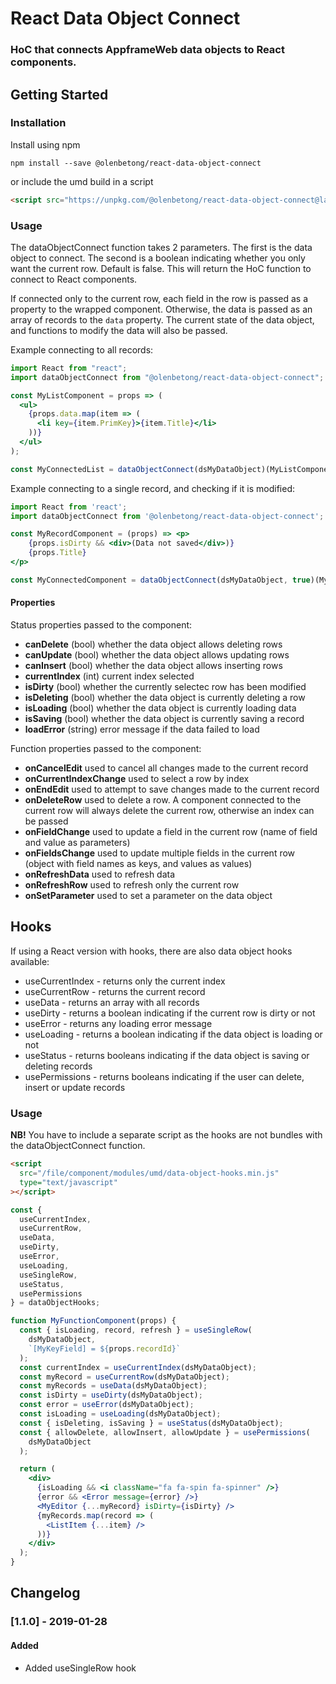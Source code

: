# React Data Object Connect

### HoC that connects AppframeWeb data objects to React components.

## Getting Started

### Installation

Install using npm

```
npm install --save @olenbetong/react-data-object-connect
```

or include the umd build in a script

```html
<script src="https://unpkg.com/@olenbetong/react-data-object-connect@latest/dist/data-object-connect.umd.min.js"></script>
```

### Usage

The dataObjectConnect function takes 2 parameters. The first is the data object to connect. The second is a boolean indicating whether you only want the current row. Default is false. This will return the HoC function to connect to React components.

If connected only to the current row, each field in the row is passed as a property to the wrapped component. Otherwise, the data is passed as an array of records to the `data` property. The current state of the data object, and functions to modify the data will also be passed.

Example connecting to all records:

```jsx
import React from "react";
import dataObjectConnect from "@olenbetong/react-data-object-connect";

const MyListComponent = props => (
  <ul>
    {props.data.map(item => (
      <li key={item.PrimKey}>{item.Title}</li>
    ))}
  </ul>
);

const MyConnectedList = dataObjectConnect(dsMyDataObject)(MyListComponent);
```

Example connecting to a single record, and checking if it is modified:

```jsx
import React from 'react';
import dataObjectConnect from '@olenbetong/react-data-object-connect';

const MyRecordComponent = (props) => <p>
	{props.isDirty && <div>(Data not saved</div>)}
	{props.Title}
</p>

const MyConnectedComponent = dataObjectConnect(dsMyDataObject, true)(MyRecordComponent);
```

#### Properties

Status properties passed to the component:

- **canDelete** (bool) whether the data object allows deleting rows
- **canUpdate** (bool) whether the data object allows updating rows
- **canInsert** (bool) whether the data object allows inserting rows
- **currentIndex** (int) current index selected
- **isDirty** (bool) whether the currently selectec row has been modified
- **isDeleting** (bool) whether the data object is currently deleting a row
- **isLoading** (bool) whether the data object is currently loading data
- **isSaving** (bool) whether the data object is currently saving a record
- **loadError** (string) error message if the data failed to load

Function properties passed to the component:

- **onCancelEdit** used to cancel all changes made to the current record
- **onCurrentIndexChange** used to select a row by index
- **onEndEdit** used to attempt to save changes made to the current record
- **onDeleteRow** used to delete a row. A component connected to the current row will always delete the current row, otherwise an index can be passed
- **onFieldChange** used to update a field in the current row (name of field and value as parameters)
- **onFieldsChange** used to update multiple fields in the current row (object with field names as keys, and values as values)
- **onRefreshData** used to refresh data
- **onRefreshRow** used to refresh only the current row
- **onSetParameter** used to set a parameter on the data object

## Hooks

If using a React version with hooks, there are also data object hooks available:

- useCurrentIndex - returns only the current index
- useCurrentRow - returns the current record
- useData - returns an array with all records
- useDirty - returns a boolean indicating if the current row is dirty or not
- useError - returns any loading error message
- useLoading - returns a boolean indicating if the data object is loading or not
- useStatus - returns booleans indicating if the data object is saving or deleting records
- usePermissions - returns booleans indicating if the user can delete, insert or update records

### Usage

**NB!** You have to include a separate script as the hooks are not bundles with the dataObjectConnect function.

```html
<script
  src="/file/component/modules/umd/data-object-hooks.min.js"
  type="text/javascript"
></script>
```

```jsx
const {
  useCurrentIndex,
  useCurrentRow,
  useData,
  useDirty,
  useError,
  useLoading,
  useSingleRow,
  useStatus,
  usePermissions
} = dataObjectHooks;

function MyFunctionComponent(props) {
  const { isLoading, record, refresh } = useSingleRow(
    dsMyDataObject,
    `[MyKeyField] = ${props.recordId}`
  );
  const currentIndex = useCurrentIndex(dsMyDataObject);
  const myRecord = useCurrentRow(dsMyDataObject);
  const myRecords = useData(dsMyDataObject);
  const isDirty = useDirty(dsMyDataObject);
  const error = useError(dsMyDataObject);
  const isLoading = useLoading(dsMyDataObject);
  const { isDeleting, isSaving } = useStatus(dsMyDataObject);
  const { allowDelete, allowInsert, allowUpdate } = usePermissions(
    dsMyDataObject
  );

  return (
    <div>
      {isLoading && <i className="fa fa-spin fa-spinner" />}
      {error && <Error message={error} />}
      <MyEditor {...myRecord} isDirty={isDirty} />
      {myRecords.map(record => (
        <ListItem {...item} />
      ))}
    </div>
  );
}
```

## Changelog

### [1.1.0] - 2019-01-28

#### Added

- Added useSingleRow hook
